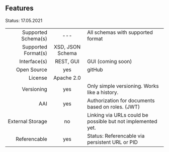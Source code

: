 ## Features

Status: 17.05.2021

|                       |                   |                                                   |
| ---------------------:| :---------------: | ------------------------------------------------- |
| Supported Schema(s)   | ---               | All schemas with supported format                            |
| Supported Format(s)   | XSD, JSON Schema  |                                                              |
| Interface(s)          | REST, GUI         | GUI (coming soon)                                                          |
| Open Source           | yes               | gitHub                                                       |
| License               | Apache 2.0        |                                                              |
| Versioning            | yes               | Only simple versioning. Works like a history.                |
| AAI                   | yes               | Authorization for documents based on roles. (JWT)                 |
| External Storage      | no                | Linking via URLs could be possible but not implemented yet.  |
| Referencable          | yes               | Status: Referencable via persistent URL or PID               |


